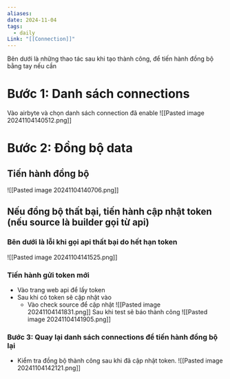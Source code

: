 ```yaml
---
aliases: 
date: 2024-11-04
tags:
  - daily
Link: "[[Connection]]"
---
```

Bên dưới là những thao tác sau khi tạo thành công, để tiến hành đồng bộ bằng tay nếu cần 
# Bước 1: Danh sách connections
Vào airbyte và chọn danh sách connection đã enable
![[Pasted image 20241104140512.png]]

# Bước 2: Đồng bộ data
## Tiến hành đồng bộ
![[Pasted image 20241104140706.png]]
## Nếu đồng bộ thất bại, tiến hành cập nhật token (nếu source là builder gọi từ api)
### Bên dưới là lỗi khi gọi api thất bại do hết hạn token
![[Pasted image 20241104141525.png]]
### Tiến hành gửi token mới 
- Vào trang web api để lấy token
- Sau khi có token sẽ cập nhật vào
	- Vào  check source để cập nhật 
![[Pasted image 20241104141831.png]]
Sau khi test sẽ báo thành công
![[Pasted image 20241104141905.png]]
### Bước 3: Quay lại danh sách connections để tiến hành đồng bộ lại
- Kiểm tra đồng bộ thành công sau khi đã cập nhật token.
![[Pasted image 20241104142121.png]]